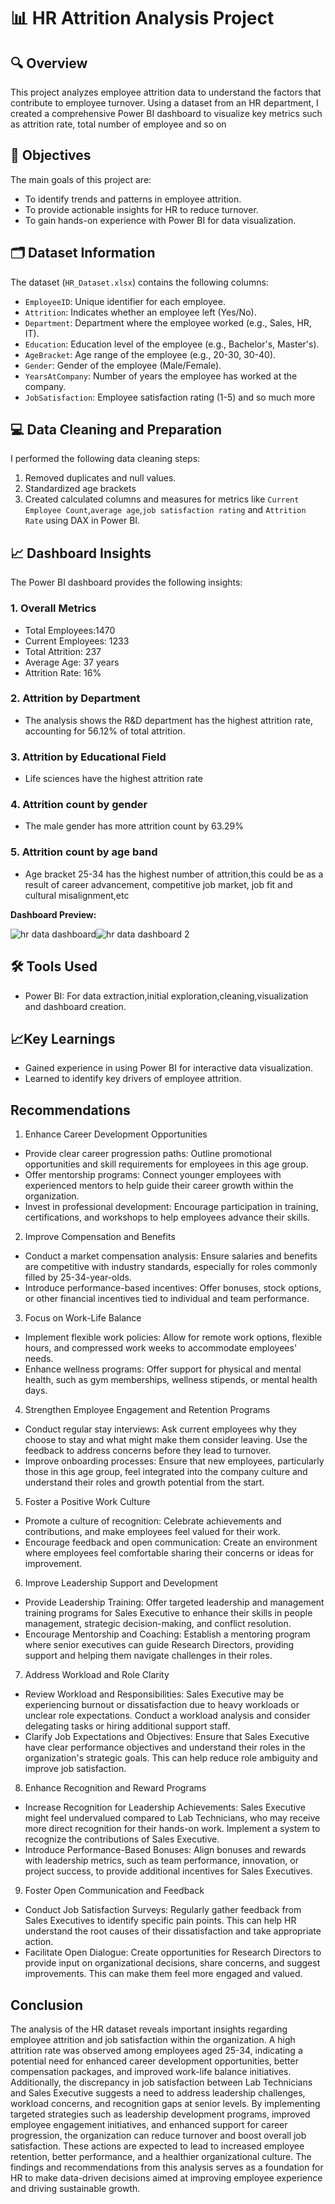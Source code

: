# 📊 HR Attrition Analysis Project

## 🔍 Overview
This project analyzes employee attrition data to understand the factors that contribute to employee turnover. Using a dataset from an HR department, I created a comprehensive Power BI dashboard to visualize key metrics such as attrition rate, total number of employee and so on

## 🎯 Objectives
The main goals of this project are:
- To identify trends and patterns in employee attrition.
- To provide actionable insights for HR to reduce turnover.
- To gain hands-on experience with Power BI for data visualization.

## 🗂️ Dataset Information
The dataset (`HR_Dataset.xlsx`) contains the following columns:
- `EmployeeID`: Unique identifier for each employee.
- `Attrition`: Indicates whether an employee left (Yes/No).
- `Department`: Department where the employee worked (e.g., Sales, HR, IT).
- `Education`: Education level of the employee (e.g., Bachelor's, Master's).
- `AgeBracket`: Age range of the employee (e.g., 20-30, 30-40).
- `Gender`: Gender of the employee (Male/Female).
- `YearsAtCompany`: Number of years the employee has worked at the company.
- `JobSatisfaction`: Employee satisfaction rating (1-5) and so much more

## 💻 Data Cleaning and Preparation
I performed the following data cleaning steps:
1. Removed duplicates and null values.
2. Standardized age brackets
3. Created calculated columns and measures for metrics like `Current Employee Count`,`average age`,`job satisfaction rating` and `Attrition Rate` using DAX in Power BI.

## 📈 Dashboard Insights
The Power BI dashboard provides the following insights:
### 1. Overall Metrics
- Total Employees:1470
- Current Employees: 1233
- Total Attrition: 237
- Average Age: 37 years
- Attrition Rate: 16%

### 2. Attrition by Department
- The analysis shows the R&D department has the highest attrition rate, accounting for 56.12% of total attrition.

### 3. Attrition by Educational Field
- Life sciences have the highest attrition rate

### 4. Attrition count by gender
- The male gender has more attrition count by 63.29%

### 5. Attrition count by age band
- Age bracket 25-34 has the highest number of attrition,this could be as a result of career advancement, competitive job market, job fit and cultural misalignment,etc

**Dashboard Preview:**

![hr data dashboard](https://github.com/user-attachments/assets/43082766-c11f-444c-afae-4fc72f7415cc)![hr data dashboard 2](https://github.com/user-attachments/assets/46afab6c-90ae-4676-ade1-9f47c1ba1fcc)



## 🛠️ Tools Used
 - Power BI: For data extraction,initial exploration,cleaning,visualization and dashboard creation.

## 📈Key Learnings
 - Gained experience in using Power BI for interactive data visualization.
 - Learned to identify key drivers of employee attrition.

## Recommendations
1. Enhance Career Development Opportunities
- Provide clear career progression paths: Outline promotional opportunities and skill requirements for employees in this age group.
- Offer mentorship programs: Connect younger employees with experienced mentors to help guide their career growth within the organization.
- Invest in professional development: Encourage participation in training, certifications, and workshops to help employees advance their skills.

2. Improve Compensation and Benefits
 -  Conduct a market compensation analysis: Ensure salaries and benefits are competitive with industry standards, especially for roles commonly filled by 25-34-year-olds.
 -  Introduce performance-based incentives: Offer bonuses, stock options, or other financial incentives tied to individual and team performance.

3. Focus on Work-Life Balance
 -  Implement flexible work policies: Allow for remote work options, flexible hours, and compressed work weeks to accommodate employees' needs.
 -  Enhance wellness programs: Offer support for physical and mental health, such as gym memberships, wellness stipends, or mental health days.

4. Strengthen Employee Engagement and Retention Programs
 -  Conduct regular stay interviews: Ask current employees why they choose to stay and what might make them consider leaving. Use the feedback to address concerns before they lead to turnover.
 -  Improve onboarding processes: Ensure that new employees, particularly those in this age group, feel integrated into the company culture and understand their roles and growth potential from the start.

5. Foster a Positive Work Culture
 -  Promote a culture of recognition: Celebrate achievements and contributions, and make employees feel valued for their work.
 -  Encourage feedback and open communication: Create an environment where employees feel comfortable sharing their concerns or ideas for improvement.
   
6.  Improve Leadership Support and Development
-   Provide Leadership Training: Offer targeted leadership and management training programs for Sales Executive to enhance their skills in people management, strategic decision-making, and conflict             resolution.
 -  Encourage Mentorship and Coaching: Establish a mentoring program where senior executives can guide Research Directors, providing support and helping them navigate challenges in their roles.

7. Address Workload and Role Clarity
-  Review Workload and Responsibilities: Sales Executive may be experiencing burnout or dissatisfaction due to heavy workloads or unclear role expectations. Conduct a workload analysis and consider            delegating tasks or hiring additional support staff.
-  Clarify Job Expectations and Objectives: Ensure that Sales Executive have clear performance objectives and understand their roles in the organization's strategic goals. This can help reduce role            ambiguity and improve job satisfaction.

8. Enhance Recognition and Reward Programs
-  Increase Recognition for Leadership Achievements: Sales Executive might feel undervalued compared to Lab Technicians, who may receive more direct recognition for their hands-on work. Implement a            system to recognize the contributions of Sales Executive.
-  Introduce Performance-Based Bonuses: Align bonuses and rewards with leadership metrics, such as team performance, innovation, or project success, to provide additional incentives for Sales Executives.

9. Foster Open Communication and Feedback
-  Conduct Job Satisfaction Surveys: Regularly gather feedback from Sales Executives to identify specific pain points. This can help HR understand the root causes of their dissatisfaction and take             appropriate action.
-  Facilitate Open Dialogue: Create opportunities for Research Directors to provide input on organizational decisions, share concerns, and suggest improvements. This can make them feel more engaged and        valued.

## Conclusion
The analysis of the HR dataset reveals important insights regarding employee attrition and job satisfaction within the organization. A high attrition rate was observed among employees aged 25-34, indicating a potential need for enhanced career development opportunities, better compensation packages, and improved work-life balance initiatives. Additionally, the discrepancy in job satisfaction between Lab Technicians and Sales Executive suggests a need to address leadership challenges, workload concerns, and recognition gaps at senior levels.
By implementing targeted strategies such as leadership development programs, improved employee engagement initiatives, and enhanced support for career progression, the organization can reduce turnover and boost overall job satisfaction. These actions are expected to lead to increased employee retention, better performance, and a healthier organizational culture.
The findings and recommendations from this analysis serves as a foundation for HR to make data-driven decisions aimed at improving employee experience and driving sustainable growth.
    
